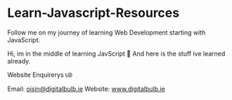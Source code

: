 # Learn-Javascript-Resources
Follow me on my journey of learning Web Development starting with JavaScript.

Hi, im in the middle of learning JavScript 🏫
And here is the stuff ive learned already.


Website Enquirerys 📞🌐

Email: oisin@digitalbulb.ie
Website: www.digitalbulb.ie
